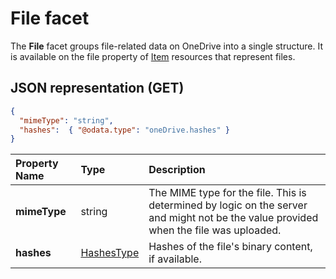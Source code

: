﻿# File facet

The **File** facet groups file-related data on OneDrive into a single structure.
It is available on the file property of [Item][item-resource] resources that represent files.

## JSON representation (GET)

<!-- { "blockType": "resource", "@odata.type": "oneDrive.file", "optionalProperties": ["@downloadUrl", "@copyFromUrl"] } -->
```json
{
  "mimeType": "string",
  "hashes":  { "@odata.type": "oneDrive.hashes" }
}
```

| Property Name | Type                          | Description                                                                                                                                 |
|:--------------|:------------------------------|:--------------------------------------------------------------------------------------------------------------------------------------------|
| **mimeType**  | string                        | The MIME type for the file. This is determined by logic on the server and might not be the value provided when the file was uploaded. |
| **hashes**    | [HashesType](hashes_facet.md) | Hashes of the file's binary content, if available.                                                                                          |

[item-resource]: ../resources/item.md
